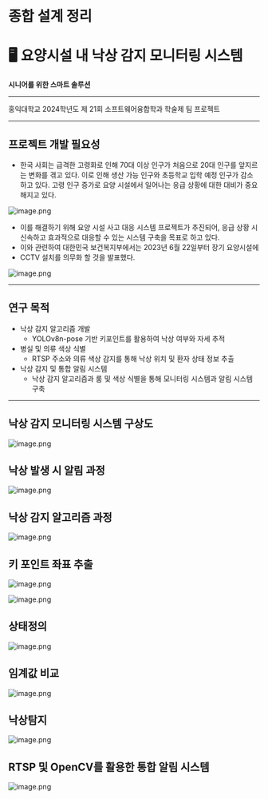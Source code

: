 # 종합 설계 정리

# 🖥️ **요양시설 내 낙상 감지 모니터링 시스템**

**시니어를 위한 스마트 솔루션**

---

홍익대학교 2024학년도 제 21회 소프트웨어융합학과 학술제 팀 프로젝트

---

## **프로젝트 개발 필요성**

- 한국 사회는 급격한 고령화로 인해 70대 이상 인구가 처음으로 20대 인구를 앞지르는 변화를 겪고 있다. 이로 인해 생산 가능 인구와 초등학교 입학 예정 인구가 감소하고 있다. 고령 인구 증가로 요양 시설에서 일어나는 응급 상황에 대한 대비가 중요해지고 있다.

![image.png](%E1%84%8C%E1%85%A9%E1%86%BC%E1%84%92%E1%85%A1%E1%86%B8%20%E1%84%89%E1%85%A5%E1%86%AF%E1%84%80%E1%85%A8%20%E1%84%8C%E1%85%A5%E1%86%BC%E1%84%85%E1%85%B5%2014fc68e06b1c80c9bae2d85548356bcd/image.png)

- 이를 해결하기 위해 요양 시설 사고 대응 시스템 프로젝트가 추진되어, 응급 상황 시 신속하고 효과적으로 대응할 수 있는 시스템 구축을 목표로 하고 있다.
- 이와 관련하여 대한민국 보건복지부에서는 2023년 6월 22일부터 장기 요양시설에
- CCTV 설치를 의무화 할 것을 발표했다.

![image.png](%E1%84%8C%E1%85%A9%E1%86%BC%E1%84%92%E1%85%A1%E1%86%B8%20%E1%84%89%E1%85%A5%E1%86%AF%E1%84%80%E1%85%A8%20%E1%84%8C%E1%85%A5%E1%86%BC%E1%84%85%E1%85%B5%2014fc68e06b1c80c9bae2d85548356bcd/image%201.png)

---

## **연구 목적**

- 낙상 감지 알고리즘 개발
    - YOLOv8n-pose 기반 키포인트를 활용하여 낙상 여부와 자세 추적
- 병실 및 의류 색상 식별
    - RTSP 주소와 의류 색상 감지를 통해 낙상 위치 및 환자 상태 정보 추출
- 낙상 감지 및 통합 알림 시스템
    - 낙상 감지 알고리즘과 룸 및 색상 식별을 통해 모니터링 시스템과 알림 시스템 구축

---

## **낙상 감지 모니터링 시스템 구상도**

![image.png](%E1%84%8C%E1%85%A9%E1%86%BC%E1%84%92%E1%85%A1%E1%86%B8%20%E1%84%89%E1%85%A5%E1%86%AF%E1%84%80%E1%85%A8%20%E1%84%8C%E1%85%A5%E1%86%BC%E1%84%85%E1%85%B5%2014fc68e06b1c80c9bae2d85548356bcd/image%202.png)

## 낙상 발생 시 알림 과정

![image.png](%E1%84%8C%E1%85%A9%E1%86%BC%E1%84%92%E1%85%A1%E1%86%B8%20%E1%84%89%E1%85%A5%E1%86%AF%E1%84%80%E1%85%A8%20%E1%84%8C%E1%85%A5%E1%86%BC%E1%84%85%E1%85%B5%2014fc68e06b1c80c9bae2d85548356bcd/image%203.png)

## 낙상 감지 알고리즘 과정

![image.png](%E1%84%8C%E1%85%A9%E1%86%BC%E1%84%92%E1%85%A1%E1%86%B8%20%E1%84%89%E1%85%A5%E1%86%AF%E1%84%80%E1%85%A8%20%E1%84%8C%E1%85%A5%E1%86%BC%E1%84%85%E1%85%B5%2014fc68e06b1c80c9bae2d85548356bcd/image%204.png)

## 키 포인트 좌표 추출

![image.png](%E1%84%8C%E1%85%A9%E1%86%BC%E1%84%92%E1%85%A1%E1%86%B8%20%E1%84%89%E1%85%A5%E1%86%AF%E1%84%80%E1%85%A8%20%E1%84%8C%E1%85%A5%E1%86%BC%E1%84%85%E1%85%B5%2014fc68e06b1c80c9bae2d85548356bcd/image%205.png)

![image.png](%E1%84%8C%E1%85%A9%E1%86%BC%E1%84%92%E1%85%A1%E1%86%B8%20%E1%84%89%E1%85%A5%E1%86%AF%E1%84%80%E1%85%A8%20%E1%84%8C%E1%85%A5%E1%86%BC%E1%84%85%E1%85%B5%2014fc68e06b1c80c9bae2d85548356bcd/image%206.png)

## 상태정의

![image.png](%E1%84%8C%E1%85%A9%E1%86%BC%E1%84%92%E1%85%A1%E1%86%B8%20%E1%84%89%E1%85%A5%E1%86%AF%E1%84%80%E1%85%A8%20%E1%84%8C%E1%85%A5%E1%86%BC%E1%84%85%E1%85%B5%2014fc68e06b1c80c9bae2d85548356bcd/image%207.png)

## 임계값 비교

![image.png](%E1%84%8C%E1%85%A9%E1%86%BC%E1%84%92%E1%85%A1%E1%86%B8%20%E1%84%89%E1%85%A5%E1%86%AF%E1%84%80%E1%85%A8%20%E1%84%8C%E1%85%A5%E1%86%BC%E1%84%85%E1%85%B5%2014fc68e06b1c80c9bae2d85548356bcd/image%208.png)

## 낙상탐지

![image.png](%E1%84%8C%E1%85%A9%E1%86%BC%E1%84%92%E1%85%A1%E1%86%B8%20%E1%84%89%E1%85%A5%E1%86%AF%E1%84%80%E1%85%A8%20%E1%84%8C%E1%85%A5%E1%86%BC%E1%84%85%E1%85%B5%2014fc68e06b1c80c9bae2d85548356bcd/image%209.png)

## RTSP 및 OpenCV를 활용한 통합 알림 시스템

![image.png](%E1%84%8C%E1%85%A9%E1%86%BC%E1%84%92%E1%85%A1%E1%86%B8%20%E1%84%89%E1%85%A5%E1%86%AF%E1%84%80%E1%85%A8%20%E1%84%8C%E1%85%A5%E1%86%BC%E1%84%85%E1%85%B5%2014fc68e06b1c80c9bae2d85548356bcd/image%2010.png)
